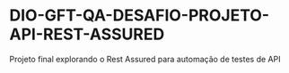 # DIO-GFT-QA-DESAFIO-PROJETO-API-REST-ASSURED
Projeto final explorando o Rest Assured para automação de testes de API
